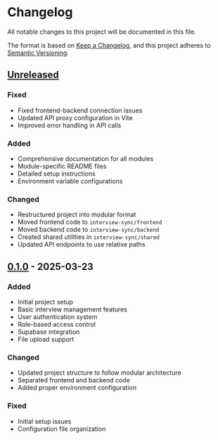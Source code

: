 # Changelog

All notable changes to this project will be documented in this file.

The format is based on [Keep a Changelog](https://keepachangelog.com/en/1.0.0/),
and this project adheres to [Semantic Versioning](https://semver.org/spec/v2.0.0.html).

## [Unreleased]

### Fixed
- Fixed frontend-backend connection issues
- Updated API proxy configuration in Vite
- Improved error handling in API calls

### Added
- Comprehensive documentation for all modules
- Module-specific README files
- Detailed setup instructions
- Environment variable configurations

### Changed
- Restructured project into modular format
- Moved frontend code to `interview-sync/frontend`
- Moved backend code to `interview-sync/backend`
- Created shared utilities in `interview-sync/shared`
- Updated API endpoints to use relative paths

## [0.1.0] - 2025-03-23

### Added
- Initial project setup
- Basic interview management features
- User authentication system
- Role-based access control
- Supabase integration
- File upload support

### Changed
- Updated project structure to follow modular architecture
- Separated frontend and backend code
- Added proper environment configuration

### Fixed
- Initial setup issues
- Configuration file organization

[Unreleased]: https://github.com/rohanchikorde/chatncheck-in/compare/v0.1.0...HEAD
[0.1.0]: https://github.com/rohanchikorde/chatncheck-in/compare/v0.0.0...v0.1.0
